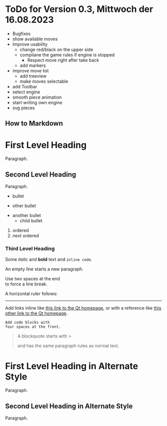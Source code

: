 # ToDo for Version 0.3, Mittwoch der 16.08.2023

- Bugfixes
- show available moves
- Improve usability
    - change red/black on the upper side
    - compliane the game rules if engine is stopped
        * Respect move right after take back    
    - add markers
- improve move list
    - add treeview
    - make moves selectable    
- add Toolbar
- select engine
- smooth piece animation
- start writing own engine
- svg pieces




How to Markdown
---------------




# First Level Heading

Paragraph.

## Second Level Heading

Paragraph.

- bullet
+ other bullet
* another bullet
    * child bullet

1. ordered
2. next ordered

### Third Level Heading

Some *italic* and **bold** text and `inline code`.

An empty line starts a new paragraph.

Use two spaces at the end  
to force a line break.

A horizontal ruler follows:

---

Add links inline like [this link to the Qt homepage](https://www.qt.io),
or with a reference like [this other link to the Qt homepage][1].

    Add code blocks with
    four spaces at the front.

> A blockquote
> starts with >
>
> and has the same paragraph rules as normal text.

First Level Heading in Alternate Style
======================================

Paragraph.

Second Level Heading in Alternate Style
---------------------------------------

Paragraph.

[1]: https://www.qt.io 
